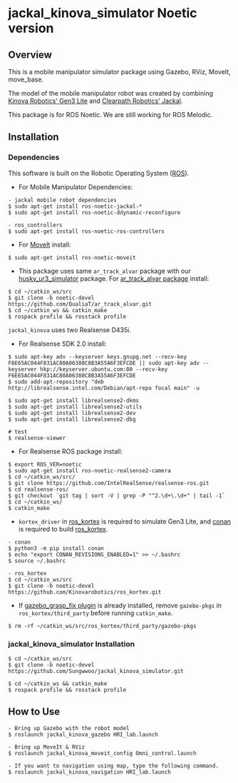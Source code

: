# jackal_kinova_simulator Noetic version

## Overview
This is a mobile manipulator simulator package using Gazebo, RViz, MoveIt, move_base.

The model of the mobile manipulator robot was created by combining [Kinova Robotics' Gen3 Lite](https://github.com/Kinovarobotics/ros_kortex) and [Clearpath Robotics' Jackal](https://github.com/jackal/jackal.git).

This package is for ROS Noetic. We are still working for ROS Melodic.


## Installation

### Dependencies
This software is built on the Robotic Operating System ([ROS](http://wiki.ros.org/ROS/Installation)).

- For Mobile Manipulator Dependencies:
```
- jackal mobile robot dependencies
$ sudo apt-get install ros-noetic-jackal-*
$ sudo apt-get install ros-noetic-ddynamic-reconfigure

- ros_controllers
$ sudo apt-get install ros-noetic-ros-controllers
```

- For [MoveIt](https://moveit.ros.org/) install:
```
$ sudo apt-get install ros-noetic-moveit
```

- This package uses same ```ar_track_alvar``` package with our [husky_ur3_simulator](https://github.com/QualiaT/husky_ur3_simulator.git) package. For [ar_track_alvar package](https://github.com/QualiaT/ar_track_alvar) install:
```
$ cd ~/catkin_ws/src
$ git clone -b noetic-devel https://github.com/QualiaT/ar_track_alvar.git
$ cd ~/catkin_ws && catkin_make
$ rospack profile && rosstack profile
```
```jackal_kinova``` uses two Realsense D435i.
- For Realsense SDK 2.0 install:
```
$ sudo apt-key adv --keyserver keys.gnupg.net --recv-key F6E65AC044F831AC80A06380C8B3A55A6F3EFCDE || sudo apt-key adv --keyserver hkp://keyserver.ubuntu.com:80 --recv-key F6E65AC044F831AC80A06380C8B3A55A6F3EFCDE
$ sudo add-apt-repository "deb http://librealsense.intel.com/Debian/apt-repo focal main" -u

$ sudo apt-get install librealsense2-dkms
$ sudo apt-get install librealsense2-utils
$ sudo apt-get install librealsense2-dev
$ sudo apt-get install librealsense2-dbg

# test
$ realsense-viewer
```

- For Realsense ROS package install:
```
$ export ROS_VER=noetic
$ sudo apt-get install ros-noetic-realsense2-camera
$ cd ~/catkin_ws/src/
$ git clone https://github.com/IntelRealSense/realsense-ros.git
$ cd realsense-ros/
$ git checkout `git tag | sort -V | grep -P "^2.\d+\.\d+" | tail -1`
$ cd ~/catkin_ws/
$ catkin_make
```

- ```kortex_driver``` in [ros_kortex](https://github.com/Kinovarobotics/ros_kortex) is required to simulate Gen3 Lite, and [conan](https://docs.conan.io/en/latest/installation.html) is required to build [ros_kortex](https://github.com/Kinovarobotics/ros_kortex). 
```
- conan
$ python3 -m pip install conan
$ echo "export CONAN_REVISIONS_ENABLED=1" >> ~/.bashrc
$ source ~/.bashrc

- ros_kortex
$ cd ~/catkin_ws/src
$ git clone -b noetic-devel https://github.com/Kinovarobotics/ros_kortex.git
```

- If [gazebo_grasp_fix plugin](https://github.com/JenniferBuehler/gazebo-pkgs) is already installed, remove ```gazebo-pkgs``` in ```ros_kortex/third_party``` before running ```catkin_make```.
```
$ rm -rf ~/catkin_ws/src/ros_kortex/third_party/gazebo-pkgs
```




### jackal_kinova_simulator Installation
```
$ cd ~/catkin_ws/src
$ git clone -b noetic-devel https://github.com/Sungwwoo/jackal_kinova_simulator.git

$ cd ~/catkin_ws && catkin_make
$ rospack profile && rosstack profile
```




## How to Use
```
- Bring up Gazebo with the robot model
$ roslaunch jackal_kinova_gazebo HRI_lab.launch

- Bring up MoveIt & RViz
$ roslaunch jackal_kinova_moveit_config Omni_control.launch

- If you want to navigation using map, type the following command.
$ roslaunch jackal_kinova_navigation HRI_lab.launch
```
